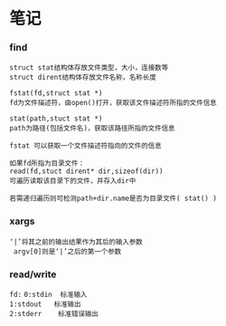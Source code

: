 # 笔记
### find

```
struct stat结构体存放文件类型，大小，连接数等
struct dirent结构体存放文件名称，名称长度
```

```
fstat(fd,struct stat *)
fd为文件描述符，由open()打开，获取该文件描述符所指的文件信息
```

```
stat(path,stuct stat *)
path为路径(包括文件名)，获取该路径所指的文件信息

fstat 可以获取一个文件描述符指向的文件的信息
```

```
如果fd所指为目录文件：
read(fd,stuct dirent* dir,sizeof(dir))
可遍历读取该目录下的文件，并存入dir中

若需递归遍历则可检测path+dir.name是否为目录文件( stat() )
```

### xargs

```
‘|’将其之前的输出结果作为其后的输入参数
 argv[0]则是‘|’之后的第一个参数
 ```

### read/write

```fd:```
```0:stdin  标准输入```   
```1:stdout   标准输出```  
```2:stderr    标准错误输出```
